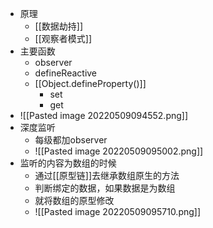 - 原理
	- [[数据劫持]]
	- [[观察者模式]]
- 主要函数
	- observer
	- defineReactive
	- [[Object.defineProperty()]]
		- set
		- get
- ![[Pasted image 20220509094552.png]]
- 深度监听
	- 每级都加observer
	- ![[Pasted image 20220509095002.png]]
- 监听的内容为数组的时候
	- 通过[[原型链]]去继承数组原生的方法
	- 判断绑定的数据，如果数据是为数组
	- 就将数组的原型修改
	- ![[Pasted image 20220509095710.png]]